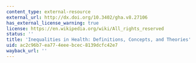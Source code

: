 ```yaml
---
content_type: external-resource
external_url: http://dx.doi.org/10.3402/gha.v8.27106
has_external_license_warning: true
license: https://en.wikipedia.org/wiki/All_rights_reserved
status: ''
title: 'Inequalities in Health: Definitions, Concepts, and Theories'
uid: ac2c96b7-ea77-4eee-bcec-8139dcfc42e7
wayback_url: ''
---
```

